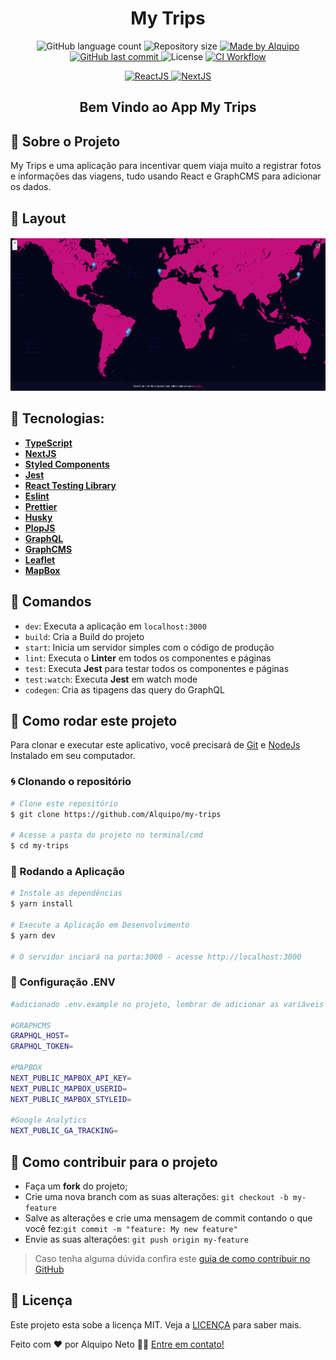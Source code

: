 <h1 align="center">
My Trips
</h1>

<p align="center">

  <img alt="GitHub language count" src="https://img.shields.io/github/languages/count/Alquipo/my-trips">

  <img alt="Repository size" src="https://img.shields.io/github/repo-size/Alquipo/my-trips">

  <a href="https://www.linkedin.com/in/alquiponeto/">
      <img alt="Made by Alquipo" src="https://img.shields.io/badge/made%20by-AlquipoNeto-blue">
  </a>

  <a href="https://github.com/Alquipo/my-trips/commits/master">
      <img alt="GitHub last commit" src="https://img.shields.io/github/last-commit/Alquipo/my-trips?color=blue">
  </a>


  <img alt="License" src="https://img.shields.io/badge/license-MIT-brightgreen?color=blue">


  <a href="https://github.com/Alquipo/my-trips/actions/workflows/ci.yml">
    <img alt="CI Workflow" src="https://github.com/Alquipo/my-trips/actions/workflows/ci.yml/badge.svg">
  </a>
</p>


<p align="center">

  <a target="_blank" href="https://reactjs.org/">
    <img alt="ReactJS" src="https://img.shields.io/static/v1?color=blue&label=React&message=JS&?style=plastic&logo=React">
  </a>

  <a target="_blank" href="https://nextjs.org/">
      <img alt="NextJS" src="https://img.shields.io/static/v1?color=white&label=Next&message=JS&?style=plastic&logo=Next.js">
  </a>
</p>

<h2 align="center">
  Bem Vindo ao App My Trips
</h2>

## 🚀 Sobre o Projeto

My Trips e uma aplicação para incentivar quem viaja muito a registrar fotos e informações das viagens, tudo usando React e GraphCMS para adicionar os dados.

## 🎨 Layout

<h4 align="center">
  <img alt="ExampleWeb" title="ExampleWeb" src=".github/readme/Map.png" width="700px" />
</h4>

## 🔨 Tecnologias:

- **[TypeScript](https://www.typescriptlang.org/)**
- **[NextJS](https://nextjs.org/)**
- **[Styled Components](https://styled-components.com/)**
- **[Jest](https://jestjs.io/)**
- **[React Testing Library](https://testing-library.com/docs/react-testing-library/intro)**
- **[Eslint](https://eslint.org/)**
- **[Prettier](https://prettier.io/)**
- **[Husky](https://github.com/typicode/husky)**
- **[PlopJS](https://plopjs.com/)**
- **[GraphQL](https://graphql.org/)**
- **[GraphCMS](https://graphcms.com/)**
- **[Leaflet](https://leafletjs.com/)**
- **[MapBox](https://www.mapbox.com/)**

## 🔎 Comandos

- `dev`: Executa a aplicação em `localhost:3000`
- `build`: Cria a Build do projeto
- `start`: Inicia um servidor simples com o código de produção
- `lint`: Executa o **Linter** em todos os componentes e páginas
- `test`: Executa **Jest** para testar todos os componentes e páginas
- `test:watch`: Executa **Jest** em watch mode
- `codegen`: Cria as tipagens das query do GraphQL

## 🚀 Como rodar este projeto

Para clonar e executar este aplicativo, você precisará de [Git](https://git-scm.com) e [NodeJs](https://nodejs.org/en/) Instalado em seu computador.

### 🌀 Clonando o repositório

```bash
# Clone este repositório
$ git clone https://github.com/Alquipo/my-trips

# Acesse a pasta do projeto no terminal/cmd
$ cd my-trips
```

### 🎲 Rodando a Aplicação

```bash
# Instale as dependências
$ yarn install

# Execute a Aplicação em Desenvolvimento
$ yarn dev

# O servidor inciará na porta:3000 - acesse http://localhost:3000

```
### 📁 Configuração .ENV

```bash
#adicionado .env.example no projeto, lembrar de adicionar as variáveis de ambiente conforme o exemplo

#GRAPHCMS
GRAPHQL_HOST=
GRAPHQL_TOKEN=

#MAPBOX
NEXT_PUBLIC_MAPBOX_API_KEY=
NEXT_PUBLIC_MAPBOX_USERID=
NEXT_PUBLIC_MAPBOX_STYLEID=

#Google Analytics
NEXT_PUBLIC_GA_TRACKING=

```

## 🤔 Como contribuir para o projeto

- Faça um **fork** do projeto;
- Crie uma nova branch com as suas alterações: `git checkout -b my-feature`
- Salve as alterações e crie uma mensagem de commit contando o que você fez:`git commit -m "feature: My new feature"`
- Envie as suas alterações: `git push origin my-feature`

> Caso tenha alguma dúvida confira este [guia de como contribuir no GitHub](https://github.com/firstcontributions/first-contributions)

## 📝 Licença

Este projeto esta sobe a licença MIT. Veja a [LICENÇA](https://opensource.org/licenses/MIT) para saber mais.

Feito com ❤️ por Alquipo Neto 👋🏽 [Entre em contato!](https://www.linkedin.com/in/alquiponeto/)

</h3>
